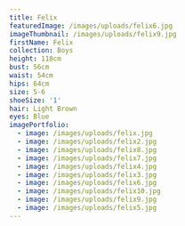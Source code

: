 ```yaml
---
title: Felix
featuredImage: /images/uploads/felix6.jpg
imageThumbnail: /images/uploads/felix9.jpg
firstName: Felix
collection: Boys
height: 118cm
bust: 56cm
waist: 54cm
hips: 64cm
size: 5-6
shoeSize: '1'
hair: Light Brown
eyes: Blue
imagePortfolio:
  - image: /images/uploads/felix.jpg
  - image: /images/uploads/felix2.jpg
  - image: /images/uploads/felix8.jpg
  - image: /images/uploads/felix7.jpg
  - image: /images/uploads/felix4.jpg
  - image: /images/uploads/felix3.jpg
  - image: /images/uploads/felix6.jpg
  - image: /images/uploads/felix10.jpg
  - image: /images/uploads/felix9.jpg
  - image: /images/uploads/felix5.jpg
---
```


